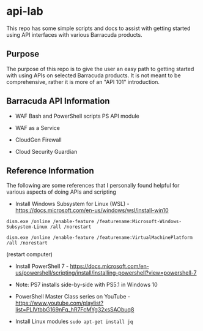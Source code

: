 # api-lab
This repo has some simple scripts and docs to assist with getting started using API interfaces with various Barracuda products. 
## Purpose
The purpose of this repo is to give the user an easy path to getting started with using APIs on selected Barracuda products. It is not meant to be comprehensive, rather it is more of an "API 101" introduction. 

## Barracuda API Information
* WAF
Bash and PowerShell scripts
PS API module

* WAF as a Service

* CloudGen Firewall

* Cloud Security Guardian

## Reference Information
The following are some references that I personally found helpful for various aspects of doing APIs and scripting
* Install Windows Subsystem for Linux (WSL) - https://docs.microsoft.com/en-us/windows/wsl/install-win10

`dism.exe /online /enable-feature /featurename:Microsoft-Windows-Subsystem-Linux /all /norestart`

`dism.exe /online /enable-feature /featurename:VirtualMachinePlatform /all /norestart`

(restart computer)

* Install PowerShell 7 - https://docs.microsoft.com/en-us/powershell/scripting/install/installing-powershell?view=powershell-7
- Note: PS7 installs side-by-side with PS5.1 in Windows 10

* PowerShell Master Class series on YouTube - https://www.youtube.com/playlist?list=PLlVtbbG169nFq_hR7FcMYg32xsSAObuq8

* Install Linux modules
`sudo apt-get install jq`

